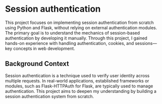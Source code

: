 # Session authentication

This project focuses on implementing session authentication from scratch using Python and Flask, without relying on external authentication modules. The primary goal is to understand the mechanics of session-based authentication by developing it manually. Through this project, I gained hands-on experience with handling authentication, cookies, and sessions—key concepts in web development.

## Background Context

Session authentication is a technique used to verify user identity across multiple requests. In real-world applications, established frameworks or modules, such as Flask-HTTPAuth for Flask, are typically used to manage authentication. This project aims to deepen my understanding by building a session authentication system from scratch.
